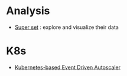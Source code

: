 # Analysis
- [Super set](https://github.com/apache/superset) : explore and visualize their data

# K8s
- [Kubernetes-based Event Driven Autoscaler](https://keda.sh/)
